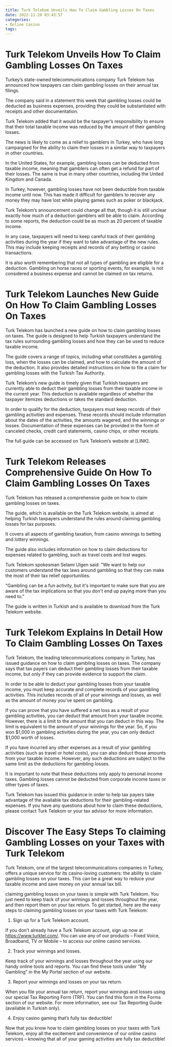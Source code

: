 ```yaml
---
title: Turk Telekom Unveils How To Claim Gambling Losses On Taxes 
date: 2022-11-20 03:43:57
categories:
- Online Casino
tags:
---
```



# Turk Telekom Unveils How To Claim Gambling Losses On Taxes 

Turkey’s state-owned telecommunications company Turk Telekom has announced how taxpayers can claim gambling losses on their annual tax filings.

The company said in a statement this week that gambling losses could be deducted as business expenses, providing they could be substantiated with receipts and other documentation.

Turk Telekom added that it would be the taxpayer’s responsibility to ensure that their total taxable income was reduced by the amount of their gambling losses.

The news is likely to come as a relief to gamblers in Turkey, who have long campaigned for the ability to claim their losses in a similar way to taxpayers in other countries.

In the United States, for example, gambling losses can be deducted from taxable income, meaning that gamblers can often get a refund for part of their losses. The same is true in many other countries, including the United Kingdom and Canada.

In Turkey, however, gambling losses have not been deductible from taxable income until now. This has made it difficult for gamblers to recover any money they may have lost while playing games such as poker or blackjack.

Turk Telekom’s announcement could change all that, though it is still unclear exactly how much of a deduction gamblers will be able to claim. According to some reports, the deduction could be as much as 20 percent of taxable income.

In any case, taxpayers will need to keep careful track of their gambling activities during the year if they want to take advantage of the new rules. This may include keeping receipts and records of any betting or casino transactions.

It is also worth remembering that not all types of gambling are eligible for a deduction. Gambling on horse races or sporting events, for example, is not considered a business expense and cannot be claimed on tax returns.

# Turk Telekom Launches New Guide On How To Claim Gambling Losses On Taxes 

Turk Telekom has launched a new guide on how to claim gambling losses on taxes. The guide is designed to help Turkish taxpayers understand the tax rules surrounding gambling losses and how they can be used to reduce taxable income.

The guide covers a range of topics, including what constitutes a gambling loss, when the losses can be claimed, and how to calculate the amount of the deduction. It also provides detailed instructions on how to file a claim for gambling losses with the Turkish Tax Authority.

Turk Telekom’s new guide is timely given that Turkish taxpayers are currently able to deduct their gambling losses from their taxable income in the current year. This deduction is available regardless of whether the taxpayer itemizes deductions or takes the standard deduction.

In order to qualify for the deduction, taxpayers must keep records of their gambling activities and expenses. These records should include information about the dates of the activities, the amounts wagered, and the winnings or losses. Documentation of these expenses can be provided in the form of canceled checks, credit card statements, casino chips, or other receipts.

The full guide can be accessed on Turk Telekom’s website at [LINK].

#  Turk Telekom Releases Comprehensive Guide On How To Claim Gambling Losses On Taxes 

Turk Telekom has released a comprehensive guide on how to claim gambling losses on taxes.

The guide, which is available on the Turk Telekom website, is aimed at helping Turkish taxpayers understand the rules around claiming gambling losses for tax purposes.

It covers all aspects of gambling taxation, from casino winnings to betting and lottery winnings.

The guide also includes information on how to claim deductions for expenses related to gambling, such as travel costs and lost wages.

Turk Telekom spokesman Selami Ulgen said: "We want to help our customers understand the tax laws around gambling so that they can make the most of their tax relief opportunities.

"Gambling can be a fun activity, but it's important to make sure that you are aware of the tax implications so that you don't end up paying more than you need to."

The guide is written in Turkish and is available to download from the Turk Telekom website.

# Turk Telekom Explains In Detail How To Claim Gambling Losses On Taxes 

Turk Telekom, the leading telecommunications company in Turkey, has issued guidance on how to claim gambling losses on taxes. The company says that tax payers can deduct their gambling losses from their taxable income, but only if they can provide evidence to support the claim.

In order to be able to deduct your gambling losses from your taxable income, you must keep accurate and complete records of your gambling activities. This includes records of all of your winnings and losses, as well as the amount of money you’ve spent on gambling.

If you can prove that you have suffered a net loss as a result of your gambling activities, you can deduct that amount from your taxable income. However, there is a limit to the amount that you can deduct in this way. The limit is equivalent to the amount of your winnings for the year. So, if you won $1,000 in gambling activities during the year, you can only deduct $1,000 worth of losses.

If you have incurred any other expenses as a result of your gambling activities (such as travel or hotel costs), you can also deduct those amounts from your taxable income. However, any such deductions are subject to the same limit as the deductions for gambling losses.

It is important to note that these deductions only apply to personal income taxes. Gambling losses cannot be deducted from corporate income taxes or other types of taxes.

Turk Telekom has issued this guidance in order to help tax payers take advantage of the available tax deductions for their gambling-related expenses. If you have any questions about how to claim these deductions, please contact Turk Telekom or your tax advisor for more information.

#  Discover The Easy Steps To claiming Gambling Losses on your Taxes with Turk Telekom

Turk Telekom, one of the largest telecommunications companies in Turkey, offers a unique service for its casino-loving customers: the ability to claim gambling losses on your taxes. This can be a great way to reduce your taxable income and save money on your annual tax bill.

claiming gambling losses on your taxes is simple with Turk Telekom. You just need to keep track of your winnings and losses throughout the year, and then report them on your tax return. To get started, here are the easy steps to claiming gambling losses on your taxes with Turk Telekom:

1. Sign up for a Turk Telekom account.

If you don’t already have a Turk Telekom account, sign up now at https://www.turktel.com/. You can use any of our products – Fixed Voice, Broadband, TV or Mobile – to access our online casino services.

2. Track your winnings and losses.

Keep track of your winnings and losses throughout the year using our handy online tools and reports. You can find these tools under “My Gambling” in the My Portal section of our website.

3. Report your winnings and losses on your tax return.

When you file your annual tax return, report your winnings and losses using our special Tax Reporting Form (TRF). You can find this form in the Forms section of our website. For more information, see our Tax Reporting Guide (available in Turkish only).

4. Enjoy casino gaming that’s fully tax deductible!

Now that you know how to claim gambling losses on your taxes with Turk Telekom, enjoy all the excitement and convenience of our online casino services – knowing that all of your gaming activities are fully tax deductible!